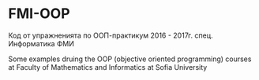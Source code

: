 # FMI-OOP

Код от упражненията по ООП-практикум 2016 - 2017г. спец. Информатика ФМИ

Some examples druing the OOP (objective oriented programming) courses at
Faculty of Mathematics and Informatics at Sofia University
                         
